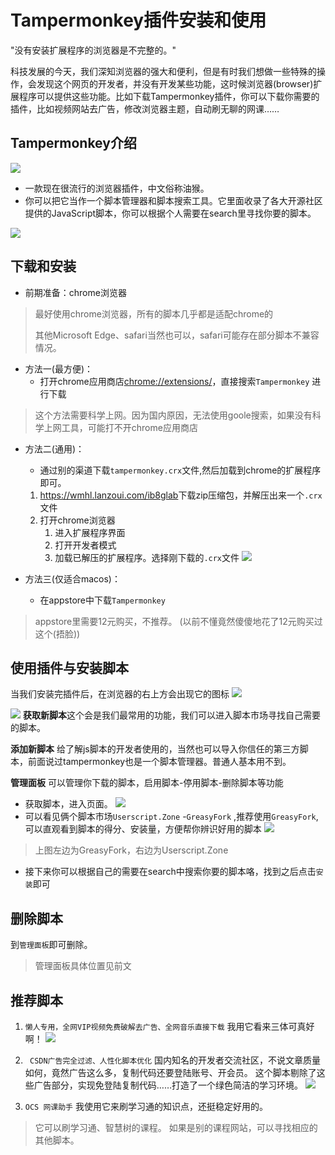 # Tampermonkey插件安装和使用
"没有安装扩展程序的浏览器是不完整的。"

科技发展的今天，我们深知浏览器的强大和便利，但是有时我们想做一些特殊的操作，会发现这个网页的开发者，并没有开发某些功能，这时候浏览器(browser)扩展程序可以提供这些功能。比如下载Tampermonkey插件，你可以下载你需要的插件，比如视频网站去广告，修改浏览器主题，自动刷无聊的网课……

## Tampermonkey介绍
![](https://pic.imgdb.cn/item/63dbb959ac6ef8601607d7b6.jpg)
* 一款现在很流行的浏览器插件，中文俗称油猴。
* 你可以把它当作一个脚本管理器和脚本搜索工具。它里面收录了各大开源社区提供的JavaScript脚本，你可以根据个人需要在search里寻找你要的脚本。



![](https://cn.bing.com/images/search?view=detailV2&ccid=MO7yGLpi&id=8F85B320236ABDDE6142A9D0E9C8CE4223697AF0&thid=OIP.MO7yGLpisFociNNSe_YjEQHaEl&mediaurl=https%3a%2f%2fimg.onlinedown.net%2fdownload%2f202007%2f182845-5f117d5dc464a.jpg&exph=375&expw=605&q=tampermonkey&simid=607992023234013640&FORM=IRPRST&ck=6858785527A1A71EFBB8CF084C792B8C&selectedIndex=3)
## 下载和安装

* 前期准备：chrome浏览器
> 最好使用chrome浏览器，所有的脚本几乎都是适配chrome的
> 
> 其他Microsoft Edge、safari当然也可以，safari可能存在部分脚本不兼容情况。


* 方法一(最方便)：
	* 打开chrome应用商店<chrome://extensions/>，直接搜索`Tampermonkey` 进行下载
> 这个方法需要科学上网。因为国内原因，无法使用goole搜索，如果没有科学上网工具，可能打不开chrome应用商店

* 方法二(通用)：
	* 通过别的渠道下载`tampermonkey.crx`文件,然后加载到chrome的扩展程序即可。
	
	1. <https://wmhl.lanzoui.com/ib8glab>下载zip压缩包，并解压出来一个`.crx`文件
	2. 打开chrome浏览器
		1. 进入扩展程序界面
		2. 打开开发者模式
		3. 加载已解压的扩展程序。选择刚下载的`.crx`文件
![](https://pic.imgdb.cn/item/63dbb705ac6ef86016047836.png)
* 方法三(仅适合macos)：
	* 在appstore中下载`Tampermonkey`
> appstore里需要12元购买，不推荐。 (以前不懂竟然傻傻地花了12元购买过这个(捂脸))

## 使用插件与安装脚本
当我们安装完插件后，在浏览器的右上方会出现它的图标
![](https://pic.imgdb.cn/item/63dbb9dcac6ef86016087fec.png)


![](https://www.google.com/search?q=tampermonkey&tbm=isch&chips=q:tampermonkey,online_chips:tampermonkey+logo:zoNXZK18GYM%3D&bih=764&biw=1440&hl=zh-CN&sa=X&ved=2ahUKEwiu_Nnp9vb8AhVHzIsBHfnMDSYQ4lYoAXoECAEQJA)
**获取新脚本**这个会是我们最常用的功能，我们可以进入脚本市场寻找自己需要的脚本。

**添加新脚本** 给了解js脚本的开发者使用的，当然也可以导入你信任的第三方脚本，前面说过tampermonkey也是一个脚本管理器。普通人基本用不到。

**管理面板** 可以管理你下载的脚本，启用脚本-停用脚本-删除脚本等功能


* 获取脚本，进入页面。
![](https://pic.imgdb.cn/item/63dbbbc3ac6ef860160bdad2.png)
* 可以看见俩个脚本市场`Userscript.Zone` -`GreasyFork` ,推荐使用`GreasyFork`,可以直观看到脚本的得分、安装量，方便帮你辨识好用的脚本
![](https://pic.imgdb.cn/item/63dbbceeac6ef860160e41fc.png)
> 上图左边为GreasyFork，右边为Userscript.Zone
* 接下来你可以根据自己的需要在search中搜索你要的脚本咯，找到之后点击`安装`即可

## 删除脚本
到`管理面板`即可删除。

> 管理面板具体位置见前文

## 推荐脚本
1. `懒人专用，全网VIP视频免费破解去广告、全网音乐直接下载`
我用它看来三体可真好啊！
![](https://pic.imgdb.cn/item/63dbbf40ac6ef860161245a5.png)
2. ` CSDN广告完全过滤、人性化脚本优化` 
国内知名的开发者交流社区，不说文章质量如何，竟然广告这么多，复制代码还要登陆账号、开会员。
这个脚本剔除了这些广告部分，实现免登陆复制代码……打造了一个绿色简洁的学习环境。
![](https://pic.imgdb.cn/item/63dbc11fac6ef860161582ed.png)

3. `OCS 网课助手`
我使用它来刷学习通的知识点，还挺稳定好用的。
> 它可以刷学习通、智慧树的课程。
> 如果是别的课程网站，可以寻找相应的其他脚本。